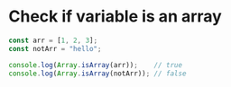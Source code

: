 # Check if variable is an array

```js
const arr = [1, 2, 3];
const notArr = "hello";

console.log(Array.isArray(arr));    // true
console.log(Array.isArray(notArr)); // false
```
